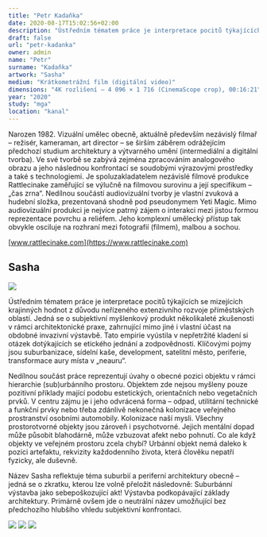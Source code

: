 ```yaml
---
title: "Petr Kadaňka"
date: 2020-08-17T15:02:56+02:00
description: "Ústředním tématem práce je interpretace pocitů týkajících se mizejících krajinných hodnot z důvodu neřízeného extenzivního rozvoje příměstských oblastí."
draft: false
url: "petr-kadanka"
owner: admin
name: "Petr"
surname: "Kadaňka"
artwork: "Sasha"
medium: "Krátkometrážní film (digitální video)"
dimensions: "4K rozlišení – 4 096 × 1 716 (CinemaScope crop), 00:16:21"
year: "2020"
study: "mga"
location: "kanal"
---
```


Narozen 1982. Vizuální umělec obecně, aktuálně především nezávislý filmař – režisér, kameraman, art director – se širším záběrem odrážejícím předchozí studium architektury a výtvarného umění (intermediální a digitální tvorba). Ve své tvorbě se zabývá zejména zpracováním analogového obrazu a jeho následnou konfrontací se soudobými výrazovými prostředky a také s technologiemi. Je spoluzakladatelem nezávislé filmové produkce Rattlecinake zaměřující se výlučně na filmovou surovinu a její specifikum – „čas zrna“. Nedílnou součástí audiovizuální tvorby je vlastní zvuková a hudební složka, prezentovaná shodně pod pseudonymem Yeti Magic. Mimo audiovizuální produkci je nejvíce patrný zájem o interakci mezi jistou formou reprezentace povrchu a reliéfem. Jeho komplexní umělecký přístup tak obvykle osciluje na rozhraní mezi fotografií (filmem), malbou a sochou.

[www.rattlecinake.com](https://www.rattlecinake.com)

## Sasha

![](/2020/kadanka/1.jpg)

Ústředním tématem práce je interpretace pocitů týkajících se mizejících krajinných hodnot z důvodu neřízeného extenzivního rozvoje příměstských oblastí. Jedná se o subjektivní myšlenkový produkt několikaleté zkušenosti v rámci architektonické praxe, zahrnující mimo jiné i vlastní účast na obdobné invazivní výstavbě. Tato empirie vyústila v nepřetržité kladení si otázek dotýkajících se etického jednání a zodpovědnosti. Klíčovými pojmy jsou suburbanizace, sídelní kaše, development, satelitní město, periferie, transformace aury místa v „neauru“.

Nedílnou součást práce reprezentují úvahy o obecné pozici objektu v rámci hierarchie (sub)urbánního prostoru. Objektem zde nejsou myšleny pouze pozitivní příklady mající podobu estetických, orientačních nebo vegetačních prvků. V centru zájmu je i jeho odvrácená forma – odpad, utilitární technické a funkční prvky nebo třeba zdánlivě nekonečná kolonizace veřejného prostranství osobními automobily. Kolonizace naší mysli. Všechny prostorotvorné objekty jsou zároveň i psychotvorné. Jejich mentální dopad může působit blahodárně, může vzbuzovat afekt nebo pohnutí. Co ale když objekty ve veřejném prostoru zcela chybí? Urbánní objekt nemá daleko k pozici artefaktu, rekvizity každodenního života, která člověku nepatří fyzicky, ale duševně.

Název Sasha reflektuje téma suburbií a periferní architektury obecně – jedná se o zkratku, kterou lze volně přeložit následovně: Suburbánní výstavba jako sebepoškozující akt! Výstavba podkopávající základy architektury. Primárně ovšem jde o neutrální název umožňující bez předchozího hlubšího vhledu subjektivní konfrontaci.

![](/2020/kadanka/2.jpg)
![](/2020/kadanka/3.jpg)
![](/2020/kadanka/4.jpg)
